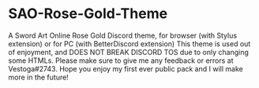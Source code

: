 # SAO-Rose-Gold-Theme
A Sword Art Online Rose Gold Discord theme, for browser (with Stylus extension) or for PC (with BetterDiscord extension)
This theme is used out of enjoyment, and DOES NOT BREAK DISCORD TOS due to only changing some HTMLs.
Please make sure to give me any feedback or errors at Vestoga#2743.
Hope you enjoy my first ever public pack and I will make more in the future!
